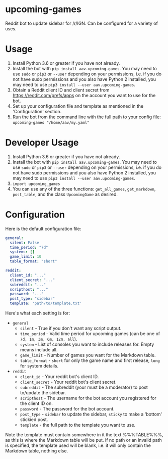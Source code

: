 # upcoming-games

Reddit bot to update sidebar for /r/IGN. Can be configured for a variety of uses.

# Usage

1. Install Python 3.6 or greater if you have not already.
2. Install the bot with `pip install aav.upcoming-games`. You may need to use `sudo` or `pip3` or `--user` depending on your permissions, i.e. if you do not have sudo permissions and you also have Python 2 installed, you may need to use `pip3 install --user aav.upcoming-games`.
3. Obtain a Reddit client ID and client secret from https://reddit.com/prefs/apps on the account you want to use for the bot.
4. Set up your configuration file and template as mentioned in the 'Configuration' section.
5. Run the bot from the command line with the full path to your config file: `upcoming-games "/home/aav/my.yaml"`

# Developer Usage

1. Install Python 3.6 or greater if you have not already.
2. Install the bot with `pip install aav.upcoming-games`. You may need to use `sudo` or `pip3` or `--user` depending on your permissions, i.e. if you do not have sudo permissions and you also have Python 2 installed, you may need to use `pip3 install --user aav.upcoming-games`.
3. `import upcoming_games`
4. You can use any of the three functions: `get_all_games`, `get_markdown`, `post_table`, and the class `UpcomingGame` as desired.

# Configuration

Here is the default configuration file:
```yaml
general:
  silent: False
  time_period: "7d"
  systems: []
  game_limit: 10
  table_format: "short"

reddit:
  client_id: "..."
  client_secret: "..."
  subreddit: "..."
  scripthost: "..."
  password: "..."
  post_type: "sidebar"
  template: 'path/to/template.txt'
```

Here's what each setting is for:

- `general`
  - `silent` - True if you don't want any script output.
  - `time_period` - Valid time period for upcoming games (can be one of `7d, 1m, 3m, 6m, 12m, all`).
  - `system` - List of consoles you want to include releases for. Empty means include all.
  - `game_limit` - Number of games you want for the Markdown table.
  - `table_format` - `short` for only the game name and first release, `long` for system details.
- `reddit`
  - `client_id` - Your reddit bot's client ID.
  - `client_secret` - Your reddit bot's client secret.
  - `subreddit` - The subreddit (your must be a moderator) to post to/update the sidebar.
  - `scripthost` - The username for the bot account you registered for the client ID on.
  - `password` - The password for the bot account.
  - `post_type` - `sidebar` to update the sidebar, `sticky` to make a 'bottom' stickied post.
  - `template` - the full path to the template you want to use.

Note the template must contain somewhere in it the text %%%TABLE%%%, as this is where the Markdown table will be put. If no path or an invalid path is specified, the template used will be blank, i.e. it will only contain the Markdown table, nothing else.